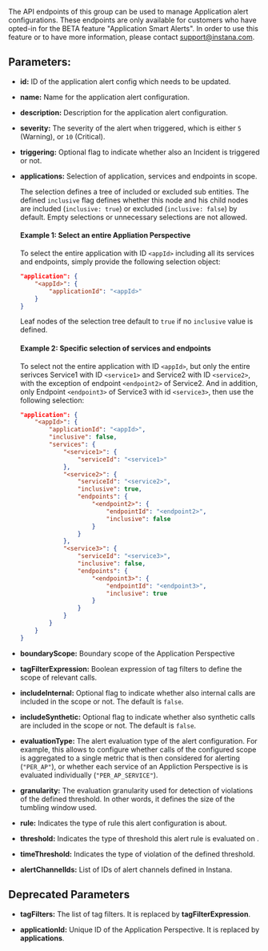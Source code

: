 The API endpoints of this group can be used to manage Application alert configurations. These endpoints are only available for customers who have opted-in for the BETA feature "Application Smart Alerts".
In order to use this feature or to have more information, please contact <support@instana.com>.

## Parameters:

- **id:** ID of the application alert config which needs to be updated.

- **name:** Name for the application alert configuration.

- **description:** Description for the application alert configuration.

- **severity:** The severity of the alert when triggered, which is either `5` (Warning), or `10` (Critical).

- **triggering:** Optional flag to indicate whether also an Incident is triggered or not.

- **applications:** Selection of application, services and endpoints in scope.

  The selection defines a tree of included or excluded sub entities. The defined `inclusive` flag defines whether this node and his child nodes are included (`inclusive: true`) or excluded (`inclusive: false`) by default. Empty selections or unnecessary selections are not allowed. 

  #### Example 1: Select an entire Appliation Perspective

  To select the entire application with ID `<appId>` including all its services and endpoints, simply provide the following selection object:

  ```json
  "application": {
      "<appId>": {
          "applicationId": "<appId>"
      }
  }
  ```

  Leaf nodes of the selection tree default to `true` if no `inclusive` value is defined.

  #### Example 2: Specific selection of services and endpoints

  To select not the entire application with ID `<appId>`, but only the entire serivces Service1 with ID `<service1>` and Service2 with ID `<service2>`, with the exception of endpoint `<endpoint2>` of Service2. And in addition, only Endpoint `<endpoint3>` of Service3 with id `<service3>`, then use the following selection:

  ```json
  "application": {
      "<appId>": {
          "applicationId": "<appId>",
          "inclusive": false,
          "services": {
              "<service1>": {
                  "serviceId": "<service1>"
              },
              "<service2>": {
                  "serviceId": "<service2>",
                  "inclusive": true,
                  "endpoints": {
                      "<endpoint2>": {
                          "endpointId": "<endpoint2>",
                          "inclusive": false
                      }
                  }
              },
              "<service3>": {
                  "serviceId": "<service3>",
                  "inclusive": false,
                  "endpoints": {
                      "<endpoint3>": {
                          "endpointId": "<endpoint3>",
                          "inclusive": true
                      }
                  }
              }
          }
      }
  }
  ``` 

- **boundaryScope:** Boundary scope of the Application Perspective

- **tagFilterExpression:** Boolean expression of tag filters to define the scope of relevant calls.

- **includeInternal:** Optional flag to indicate whether also internal calls are included in the scope or not. The default is `false`.

- **includeSynthetic:** Optional flag to indicate whether also synthetic calls are included in the scope or not. The default is `false`.

- **evaluationType:** The alert evaluation type of the alert configuration. For example, this allows to configure whether calls of the configured scope is aggregated to a single metric that is then considered for alerting (`"PER_AP"`), or whether each service of an Appliction Perspective is is evaluated individually (`"PER_AP_SERVICE"`).

- **granularity:** The evaluation granularity used for detection of violations of the defined threshold. In other words, it defines the size of the tumbling window used.

- **rule:** Indicates the type of rule this alert configuration is about.

- **threshold:** Indicates the type of threshold this alert rule is evaluated on .

- **timeThreshold:** Indicates the type of violation of the defined threshold.

- **alertChannelIds:** List of IDs of alert channels defined in Instana.

## Deprecated Parameters

- **tagFilters:** The list of tag filters. It is replaced by **tagFilterExpression**.

- **applicationId:** Unique ID of the Application Perspective. It is replaced by **applications**.